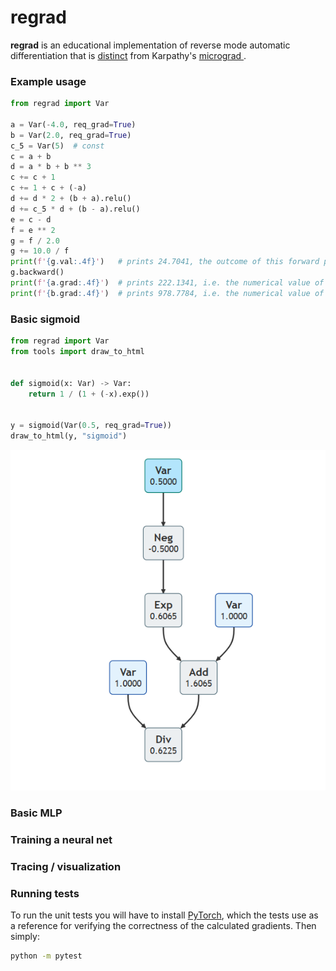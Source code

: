 # regrad
**regrad** is an educational implementation of reverse mode automatic differentiation that is <u>distinct</u> from Karpathy's [micrograd ](https://github.com/karpathy/micrograd).

### Example usage

```python
from regrad import Var

a = Var(-4.0, req_grad=True)
b = Var(2.0, req_grad=True)
c_5 = Var(5)  # const
c = a + b
d = a * b + b ** 3
c += c + 1
c += 1 + c + (-a)
d += d * 2 + (b + a).relu()
d += c_5 * d + (b - a).relu()
e = c - d
f = e ** 2
g = f / 2.0
g += 10.0 / f
print(f'{g.val:.4f}')   # prints 24.7041, the outcome of this forward pass
g.backward()
print(f'{a.grad:.4f}')  # prints 222.1341, i.e. the numerical value of dg/da
print(f'{b.grad:.4f}')  # prints 978.7784, i.e. the numerical value of dg/db
```

### Basic sigmoid

```python
from regrad import Var
from tools import draw_to_html


def sigmoid(x: Var) -> Var:
    return 1 / (1 + (-x).exp())


y = sigmoid(Var(0.5, req_grad=True))
draw_to_html(y, "sigmoid")
```

![sigmoid](./doc/sigmoid.png)

### Basic  MLP

### Training a neural net

### Tracing / visualization

### Running tests

To run the unit tests you will have to install [PyTorch](https://pytorch.org/), which the tests use as a reference for verifying the correctness of the calculated gradients. Then simply:

```bash
python -m pytest
```

